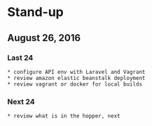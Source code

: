# Stand-up
## August 26, 2016

### Last 24
    * configure API env with Laravel and Vagrant
    * review amazon elastic beanstalk deployment
    * review vagrant or docker for local builds
### Next 24 
    * review what is in the hopper, next